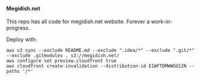 #### Megidish.net

This repo has all code for megidish.net website. Forever a work-in-progress.

Deploy with:
```
aws s3 sync --exclude README.md --exclude ".idea/*" --exclude ".git/*" --exclude .gitmodules . s3://megidish.net/ 
aws configure set preview.cloudfront true
aws cloudfront create-invalidation --distribution-id E1WFTDMWWGU12N --paths '/*'
```

